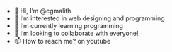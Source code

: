 - 👋 Hi, I’m @cgmalith
- 👀 I’m interested in web designing and programming
- 🌱 I’m currently learning programming
- 💞️ I’m looking to collaborate with everyone!
- 📫 How to reach me? on youtube

<!---
cgmalith/cgmalith is a ✨ special ✨ repository because its `README.md` (this file) appears on your GitHub profile.
You can click the Preview link to take a look at your changes.
--->
